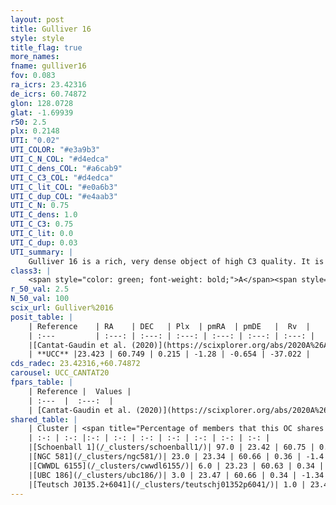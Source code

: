 ```yaml
---
layout: post
title: Gulliver 16
style: style
title_flag: true
more_names: 
fname: gulliver16
fov: 0.083
ra_icrs: 23.42316
de_icrs: 60.74872
glon: 128.0728
glat: -1.69939
r50: 2.5
plx: 0.2148
UTI: "0.02"
UTI_COLOR: "#e3a9b3"
UTI_C_N_COL: "#d4edca"
UTI_C_dens_COL: "#a6cab9"
UTI_C_C3_COL: "#d4edca"
UTI_C_lit_COL: "#e0a6b3"
UTI_C_dup_COL: "#e4aab3"
UTI_C_N: 0.75
UTI_C_dens: 1.0
UTI_C_C3: 0.75
UTI_C_lit: 0.0
UTI_C_dup: 0.03
UTI_summary: |
    Gulliver 16 is a rich, very dense object of high C3 quality. It is rarely studied in the literature.<br><br><span style="color: #99180f; font-weight: bold;">Warning: </span>This is very likely a duplicate object, which shares a large percentage of members with at least one previously reported entry, and a very small percentage with at least one entry reported in the same catalogue.
class3: |
    <span style="color: green; font-weight: bold;">A</span><span style="color: #FFC300; font-weight: bold;">B</span>
r_50_val: 2.5
N_50_val: 100
scix_url: Gulliver%2016
posit_table: |
    | Reference    | RA    | DEC   | Plx  | pmRA  | pmDE   |  Rv  |
    | :---         | :---: | :---: | :---: | :---: | :---: | :---: |
    |[Cantat-Gaudin et al. (2020)](https://scixplorer.org/abs/2020A%26A...640A...1C) | 23.433 | 60.751 | 0.208 | -1.249 | -0.614 | -- |
    | **UCC** |23.423 | 60.749 | 0.215 | -1.28 | -0.654 | -37.022 | 
cds_radec: 23.42316,+60.74872
carousel: UCC_CANTAT20
fpars_table: |
    | Reference |  Values |
    | :---  |  :---:  |
    | [Cantat-Gaudin et al. (2020)](https://scixplorer.org/abs/2020A%26A...640A...1C) | `AVNN=1.39, DMNN=13.45, AgeNN=8.15` |
shared_table: |
    | Cluster | <span title="Percentage of members that this OC shares with the ones listed">%</span>   | RA   | DEC   | Plx   | pmRA  | pmDE  | Rv | UTI |
    | :-: | :-: |:-: | :-: | :-: | :-: | :-: | :-: | :-: |
    |[Schoenball 1](/_clusters/schoenball1/)| 97.0 | 23.42 | 60.75 | 0.23 | -1.29 | -0.65 | -37.74 |0.52 |
    |[NGC 581](/_clusters/ngc581/)| 23.0 | 23.34 | 60.66 | 0.36 | -1.4 | -0.58 | -38.14 |0.96 |
    |[CWWDL 6155](/_clusters/cwwdl6155/)| 6.0 | 23.23 | 60.63 | 0.34 | -1.26 | -0.61 | -- |0.05 |
    |[UBC 186](/_clusters/ubc186/)| 3.0 | 23.47 | 60.66 | 0.34 | -1.34 | -0.51 | -- |0.15 |
    |[Teutsch J0135.2+6041](/_clusters/teutschj01352p6041/)| 1.0 | 23.44 | 60.67 | 0.36 | -1.44 | -0.61 | -38.14 |0.09 |
---
```

